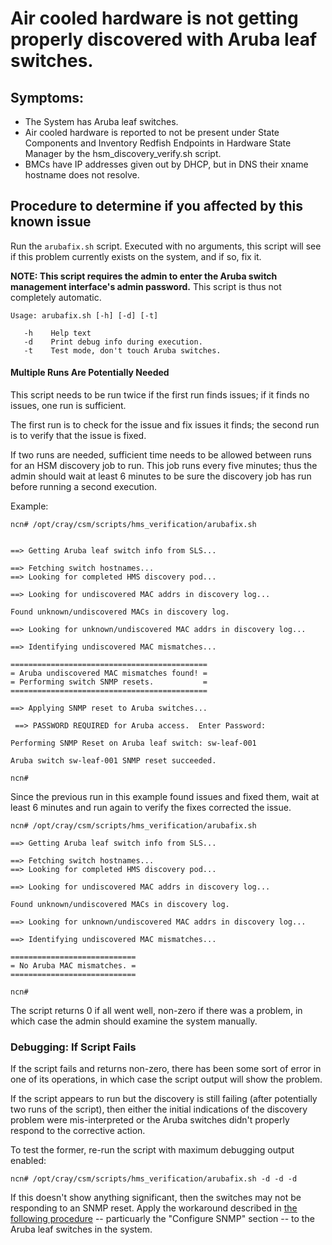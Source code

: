 # Air cooled hardware is not getting properly discovered with Aruba leaf switches.

## Symptoms:
   - The System has Aruba leaf switches.
   - Air cooled hardware is reported to not be present under State Components and Inventory Redfish Endpoints in Hardware State Manager by the hsm_discovery_verify.sh script.
   - BMCs have IP addresses given out by DHCP, but in DNS their xname hostname does not resolve.

## Procedure to determine if you affected by this known issue

Run the `arubafix.sh` script.  Executed with no arguments, this script will
see if this problem currently exists on the system, and if so, fix it.

**NOTE: This script requires the admin to enter the Aruba switch management interface's admin password.**  This script is thus not completely automatic.

```
Usage: arubafix.sh [-h] [-d] [-t]

   -h    Help text
   -d    Print debug info during execution.
   -t    Test mode, don't touch Aruba switches.
```

#### Multiple Runs Are Potentially Needed

This script needs to be run twice if the first run finds issues; if it finds no issues, one run is sufficient.  

The first run is to check for the issue and fix issues it finds; the second run is to verify that the issue is fixed.

If two runs are needed, sufficient time needs to be allowed between runs for an HSM discovery job to run.  This job runs every five minutes; thus the admin should wait at least 6 minutes to be sure the discovery job has run before running a second execution.

Example:

```
ncn# /opt/cray/csm/scripts/hms_verification/arubafix.sh

 
==> Getting Aruba leaf switch info from SLS...
 
==> Fetching switch hostnames...
==> Looking for completed HMS discovery pod...
 
==> Looking for undiscovered MAC addrs in discovery log...
 
Found unknown/undiscovered MACs in discovery log.
 
==> Looking for unknown/undiscovered MAC addrs in discovery log...
 
==> Identifying undiscovered MAC mismatches...
 
============================================
= Aruba undiscovered MAC mismatches found! =
= Performing switch SNMP resets.           =
============================================
 
==> Applying SNMP reset to Aruba switches...
 
 ==> PASSWORD REQUIRED for Aruba access.  Enter Password:  

Performing SNMP Reset on Aruba leaf switch: sw-leaf-001
 
Aruba switch sw-leaf-001 SNMP reset succeeded.

ncn#
```

Since the previous run in this example found issues and fixed them, wait at least 6 minutes and run again to verify the fixes corrected the issue.

```
ncn# /opt/cray/csm/scripts/hms_verification/arubafix.sh

==> Getting Aruba leaf switch info from SLS...
 
==> Fetching switch hostnames...
==> Looking for completed HMS discovery pod...
 
==> Looking for undiscovered MAC addrs in discovery log...
 
Found unknown/undiscovered MACs in discovery log.
 
==> Looking for unknown/undiscovered MAC addrs in discovery log...
 
==> Identifying undiscovered MAC mismatches...

============================
= No Aruba MAC mismatches. =
============================

ncn#
```

The script returns 0 if all went well, non-zero if there was a problem, in which case the admin should examine the system manually.

### Debugging: If Script Fails

If the script fails and returns non-zero, there has been some sort of error in
one of its operations, in which case the script output will show the problem.

If the script appears to run but the discovery is still failing (after 
potentially two runs of the script), then either the initial indications of 
the discovery problem were mis-interpreted or the Aruba switches didn't 
properly respond to the corrective action.

To test the former, re-run the script with maximum debugging output enabled:

```
ncn# /opt/cray/csm/scripts/hms_verification/arubafix.sh -d -d -d
```

If this doesn't show anything significant, then the switches may not be 
responding to an SNMP reset.  Apply the workaround described 
in [the following procedure](../../install/configure_aruba_aggregation_switch.md) 
-- particuarly the "Configure SNMP" section -- to the Aruba leaf switches in the system.

